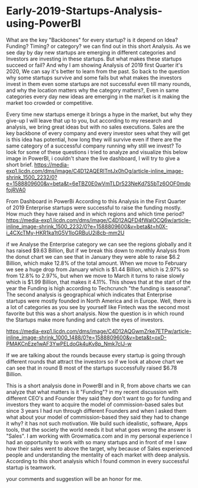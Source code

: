 # Early-2019-Startups-Analysis-using-PowerBI
What are the key "Backbones" for every startup? is it depend on Idea? Funding? Timing? or category? we can find out in this short Analysis.
As we see day by day new startups are emerging in different categories and Investors are investing in these startups. 
But what makes these startups succeed or fail? And why I am showing Analysis of 2019 first Quarter it's 2020, We can say it's better to 
learn from the past. So back to the question why some startups survive and some fails but what makes the investors invest in them even 
some startups are not successful even till many rounds, and why the location matters why the category matters?, Even in same categories 
every day new ideas are emerging in the market is it making the market too crowded or competitive.

Every time new startups emerge it brings a hype in the market, but why they give-up I will leave that up to you, 
but according to my research and analysis, we bring great ideas but with no sales executions. Sales are the key backbone of every 
company and every investor sees what they will get is this idea has potential, how long they will survive even if there are the same 
category of a successful company running why still we invest? To look for some of these questions i tried to analyze and visualize this 
below image in PowerBI, i couldn't share the live dashboard, I will try to give a short brief.
https://media-exp1.licdn.com/dms/image/C4D12AQERITntJx0hOg/article-inline_image-shrink_1500_2232/0?e=1588809600&v=beta&t=6eTBZ0E0wVmTLDr523NeKd7S5bTz6OOF0mdpfojRVA0

From Dashboard in PowerBi
According to this Analysis in the First Quarter of 2019 Enterprise startups were successful to raise the funding mostly. 
How much they have raised and in which regions and which time period?
https://media-exp1.licdn.com/dms/image/C4D12AQFD4fWalOCQ6w/article-inline_image-shrink_1500_2232/0?e=1588809600&v=beta&t=h0X-i_4CXcTMy-HKR1ka1tG5V1loGRBuU2i8cb-mm2U


if we Analyse the Enterprise category we can see the regions globally and it has raised $9.63 Billion, But if we break this down to 
monthly Analysis from the donut chart we can see that in January they were able to raise $6.2 Billion, which make 12.8% of the total 
amount. When we move to February we see a huge drop from January which is $1.44 Billion, which is 2.97% so from 12.8% to 2.97%, but 
when we move to March it turns to raise slowly which is $1.99 Billion, that makes it 4.11%. This shows that at the start of the year 
the Funding is high according to Techcrunch "the funding is seasonal". The second analysis is geographical which indicates that 
Enterprise startups were mostly founded in North America and in Europe. Well, there is a lot of categories as you see by yourself like 
Fintech was the second most favorite but this was a short analysis. Now the question is in which round the Startups make more funding 
and catch the eyes of investors.

https://media-exp1.licdn.com/dms/image/C4D12AQGwmZrke7ETPw/article-inline_image-shrink_1000_1488/0?e=1588809600&v=beta&t=oxD-PMAKCnEze1wAF3YwPELdoGk4uKv8p_Nmk7cIJ-w


If we are talking about the rounds because every startup is going through different rounds that attract the investors so if we look at 
above chart we can see that in round B most of the startups successfully raised $6.78 Billion.

This is a short analysis done in PowerBI and in R, from above charts we can analyze that what matters is it "Funding"? in my recent 
discussion with different CEO's and Founder they said they don't want to go for funding and investors they want to acquire the model 
of commission-based sales but since 3 years I had run through different Founders and when I asked them what about your model of 
commission-based they said they had to change it why? it has not such motivation. We build such idealistic, software, Apps tools, 
that the society the world needs it but what goes wrong the answer is "Sales". I am working with Growmatica.com and in my personal 
experience I had an opportunity to work with so many startups and in front of me I saw how their sales went to above the target, why 
because of Sales experienced people and understanding the mentality of each market with deep analysis. According to this short analysis
which I found common in every successful startup is teamwork.

your comments and suggestion will be an honor for me.

